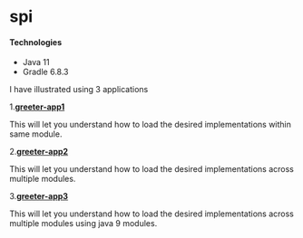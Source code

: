 # spi

#### Technologies

- Java 11
- Gradle 6.8.3

I have illustrated using 3 applications

1.**[greeter-app1](/greeter-app1)**

This will let you understand how to load the desired implementations within same module.

2.**[greeter-app2](/greeter-app2)**

This will let you understand how to load the desired implementations across multiple modules.

3.**[greeter-app3](/greeter-app3)**

This will let you understand how to load the desired implementations across multiple modules using java 9 modules.
